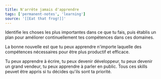```yaml
---
title: N'arrête jamais d'apprendre
tags: ['permanent-notes', 'learning']
source: '[[Eat that frog!]]'
---
```


Identifie les choses les plus importantes dans ce que tu fais, puis établis un plan pour améliorer continuellement tes compétences dans ces domaines.

La bonne nouvelle est que tu peux apprendre n'importe laquelle des compétences nécessaires pour être plus productif et efficace.

Tu peux apprendre à écrire, tu peux devenir développeur, tu peux devenir un grand vendeur, tu peux apprendre à parler en public. Tous ces skills peuvet être appris si tu décides qu'ils sont ta priorité.